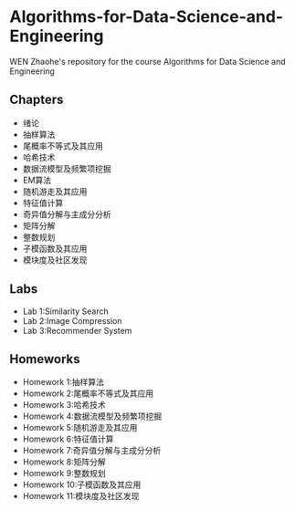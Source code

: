 # Algorithms-for-Data-Science-and-Engineering
WEN Zhaohe's repository for the course Algorithms for Data Science and Engineering
## Chapters
- 绪论
- 抽样算法
- 尾概率不等式及其应用
- 哈希技术
- 数据流模型及频繁项挖掘
- EM算法
- 随机游走及其应用
- 特征值计算
- 奇异值分解与主成分分析
- 矩阵分解
- 整数规划
- 子模函数及其应用
- 模块度及社区发现
## Labs
- Lab 1:Similarity Search
- Lab 2:Image Compression
- Lab 3:Recommender System
## Homeworks
- Homework 1:抽样算法
- Homework 2:尾概率不等式及其应用
- Homework 3:哈希技术
- Homework 4:数据流模型及频繁项挖掘
- Homework 5:随机游走及其应用
- Homework 6:特征值计算
- Homework 7:奇异值分解与主成分分析
- Homework 8:矩阵分解
- Homework 9:整数规划
- Homework 10:子模函数及其应用
- Homework 11:模块度及社区发现
